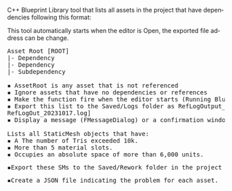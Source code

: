 <p><span class="Y2IQFc" lang="en">C++ Blueprint Library tool that lists all assets in the project that have dependencies following this format:</span></p>
<p><span class="Y2IQFc" lang="en">This tool automatically starts when the editor is Open, the exported file address can be change.</span></p>
<div class="oSioSc">
<div id="tw-target">
<div id="kAz1tf" class="g9WsWb PZPZlf" data-attrid="tw-targetArea" data-entityname="Google Translate">
<div id="tw-target-text-container" class="tw-ta-container tw-nfl" tabindex="0">
<pre class="tw-data-text tw-text-large tw-ta" dir="ltr" style="text-align: left;" data-placeholder="Traducci&oacute;n" data-ved="2ahUKEwi4jrnszY6OAxVwJNAFHVHyPLgQ3ewLegQICRAU"><span class="Y2IQFc" lang="en">Asset Root [ROOT]
|- Dependency
|- Dependency
|- Subdependency<br />
▪ AssetRoot is any asset that is not referenced
▪ Ignore assets that have no dependencies or references
▪ Make the function fire when the editor starts (Running Blueprints at Editor Startup)
▪ Export this list to the Saved/Logs folder as RefLogOutput_&lt;date&gt;.log [e.g.,
RefLogOut_20231017.log]
▪ Display a message (FMessageDialog) or a confirmation window
<br />Lists all StaticMesh objects that have:
▪ A The number of Tris exceeded 10k.
▪ More than 5 material slots.
▪ Occupies an absolute space of more than 6,000 units.</span></pre>
<pre id="tw-target-text" class="tw-data-text tw-text-large tw-ta" dir="ltr" style="text-align: left;" data-placeholder="Traducci&oacute;n" data-ved="2ahUKEwi4jrnszY6OAxVwJNAFHVHyPLgQ3ewLegQICRAU"><span class="Y2IQFc" lang="en">▪Export these SMs to the Saved/Rework folder in the project directory.</span></pre>
<pre id="tw-target-text" class="tw-data-text tw-text-large tw-ta" dir="ltr" style="text-align: left;" data-placeholder="Traducci&oacute;n" data-ved="2ahUKEwi4jrnszY6OAxVwJNAFHVHyPLgQ3ewLegQICRAU"><span class="Y2IQFc" lang="en">▪Create a JSON file indicating the problem for each asset.</span></pre>
</div>
<div id="tw-target-rmn-container" class="tw-target-rmn tw-ta-container tw-nfl" tabindex="0">&nbsp;</div>
</div>
</div>
</div>
